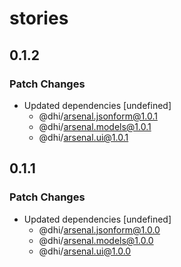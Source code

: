 # stories

## 0.1.2

### Patch Changes

- Updated dependencies [undefined]
  - @dhi/arsenal.jsonform@1.0.1
  - @dhi/arsenal.models@1.0.1
  - @dhi/arsenal.ui@1.0.1

## 0.1.1

### Patch Changes

- Updated dependencies [undefined]
  - @dhi/arsenal.jsonform@1.0.0
  - @dhi/arsenal.models@1.0.0
  - @dhi/arsenal.ui@1.0.0
